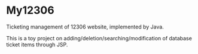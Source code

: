 # My12306
Ticketing management of 12306 website, implemented by Java.

This is a toy project on adding/deletion/searching/modification of database ticket items through JSP.
